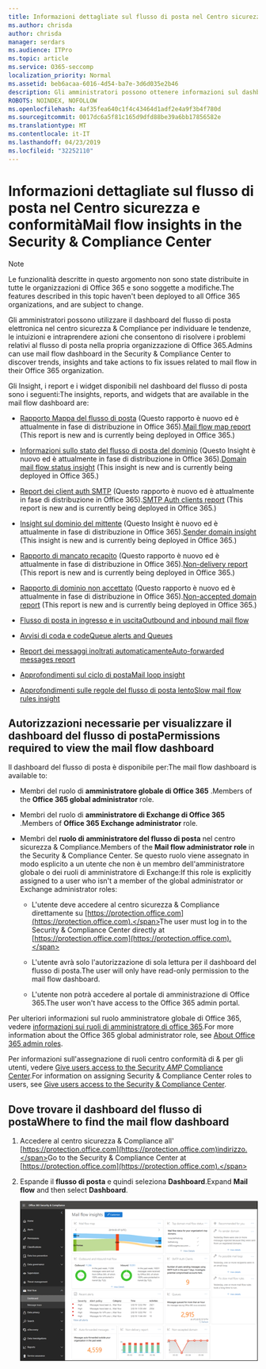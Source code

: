 ```yaml
---
title: Informazioni dettagliate sul flusso di posta nel Centro sicurezza e conformità
ms.author: chrisda
author: chrisda
manager: serdars
ms.audience: ITPro
ms.topic: article
ms.service: O365-seccomp
localization_priority: Normal
ms.assetid: beb6acaa-6016-4d54-ba7e-3d6d035e2b46
description: Gli amministratori possono ottenere informazioni sul dashboard del flusso di posta elettronica nel centro sicurezza & Compliance.
ROBOTS: NOINDEX, NOFOLLOW
ms.openlocfilehash: 4af35fea640c1f4c43464d1adf2e4a9f3b4f780d
ms.sourcegitcommit: 0017dc6a5f81c165d9dfd88be39a6bb17856582e
ms.translationtype: MT
ms.contentlocale: it-IT
ms.lasthandoff: 04/23/2019
ms.locfileid: "32252110"
---
```

# <a name="mail-flow-insights-in-the-security--compliance-center"></a><span data-ttu-id="bade3-103">Informazioni dettagliate sul flusso di posta nel Centro sicurezza e conformità</span><span class="sxs-lookup"><span data-stu-id="bade3-103">Mail flow insights in the Security & Compliance Center</span></span>

> [!NOTE]
> <span data-ttu-id="bade3-104">Le funzionalità descritte in questo argomento non sono state distribuite in tutte le organizzazioni di Office 365 e sono soggette a modifiche.</span><span class="sxs-lookup"><span data-stu-id="bade3-104">The features described in this topic haven't been deployed to all Office 365 organizations, and are subject to change.</span></span>

<span data-ttu-id="bade3-105">Gli amministratori possono utilizzare il dashboard del flusso di posta elettronica nel centro sicurezza & Compliance per individuare le tendenze, le intuizioni e intraprendere azioni che consentono di risolvere i problemi relativi al flusso di posta nella propria organizzazione di Office 365.</span><span class="sxs-lookup"><span data-stu-id="bade3-105">Admins can use mail flow dashboard in the Security & Compliance Center to discover trends, insights and take actions to fix issues related to mail flow in their Office 365 organization.</span></span>

<span data-ttu-id="bade3-106">Gli Insight, i report e i widget disponibili nel dashboard del flusso di posta sono i seguenti:</span><span class="sxs-lookup"><span data-stu-id="bade3-106">The insights, reports, and widgets that are available in the mail flow dashboard are:</span></span>

- <span data-ttu-id="bade3-107">[Rapporto Mappa del flusso di posta](mfi-mail-flow-map-report.md) (Questo rapporto è nuovo ed è attualmente in fase di distribuzione in Office 365).</span><span class="sxs-lookup"><span data-stu-id="bade3-107">[Mail flow map report](mfi-mail-flow-map-report.md) (This report is new and is currently being deployed in Office 365.)</span></span>

- <span data-ttu-id="bade3-108">[Informazioni sullo stato del flusso di posta del dominio](mfi-domain-mail-flow-status-insight.md) (Questo Insight è nuovo ed è attualmente in fase di distribuzione in Office 365).</span><span class="sxs-lookup"><span data-stu-id="bade3-108">[Domain mail flow status insight](mfi-domain-mail-flow-status-insight.md) (This insight is new and is currently being deployed in Office 365.)</span></span>

- <span data-ttu-id="bade3-109">[Report dei client auth SMTP](mfi-smtp-auth-clients-report.md) (Questo rapporto è nuovo ed è attualmente in fase di distribuzione in Office 365).</span><span class="sxs-lookup"><span data-stu-id="bade3-109">[SMTP Auth clients report](mfi-smtp-auth-clients-report.md) (This report is new and is currently being deployed in Office 365.)</span></span>

- <span data-ttu-id="bade3-110">[Insight sul dominio del mittente](mfi-sender-domain-insight.md) (Questo Insight è nuovo ed è attualmente in fase di distribuzione in Office 365).</span><span class="sxs-lookup"><span data-stu-id="bade3-110">[Sender domain insight](mfi-sender-domain-insight.md) (This insight is new and is currently being deployed in Office 365.)</span></span>

- <span data-ttu-id="bade3-111">[Rapporto di mancato recapito](mfi-non-delivery-report.md) (Questo rapporto è nuovo ed è attualmente in fase di distribuzione in Office 365).</span><span class="sxs-lookup"><span data-stu-id="bade3-111">[Non-delivery report](mfi-non-delivery-report.md) (This report is new and is currently being deployed in Office 365.)</span></span>

- <span data-ttu-id="bade3-112">[Rapporto di dominio non accettato](mfi-non-accepted-domain-report.md) (Questo rapporto è nuovo ed è attualmente in fase di distribuzione in Office 365).</span><span class="sxs-lookup"><span data-stu-id="bade3-112">[Non-accepted domain report](mfi-non-accepted-domain-report.md) (This report is new and is currently being deployed in Office 365.)</span></span>

- [<span data-ttu-id="bade3-113">Flusso di posta in ingresso e in uscita</span><span class="sxs-lookup"><span data-stu-id="bade3-113">Outbound and inbound mail flow</span></span>](mfi-outbound-and-inbound-mail-flow.md)

- [<span data-ttu-id="bade3-114">Avvisi di coda e code</span><span class="sxs-lookup"><span data-stu-id="bade3-114">Queue alerts and Queues</span></span>](mfi-queue-alerts-and-queues.md)

- [<span data-ttu-id="bade3-115">Report dei messaggi inoltrati automaticamente</span><span class="sxs-lookup"><span data-stu-id="bade3-115">Auto-forwarded messages report</span></span>](mfi-auto-forwarded-messages-report.md)

- [<span data-ttu-id="bade3-116">Approfondimenti sul ciclo di posta</span><span class="sxs-lookup"><span data-stu-id="bade3-116">Mail loop insight</span></span>](mfi-mail-loop-insight.md)

- [<span data-ttu-id="bade3-117">Approfondimenti sulle regole del flusso di posta lento</span><span class="sxs-lookup"><span data-stu-id="bade3-117">Slow mail flow rules insight</span></span>](mfi-slow-mail-flow-rules-insight.md)

## <a name="permissions-required-to-view-the-mail-flow-dashboard"></a><span data-ttu-id="bade3-118">Autorizzazioni necessarie per visualizzare il dashboard del flusso di posta</span><span class="sxs-lookup"><span data-stu-id="bade3-118">Permissions required to view the mail flow dashboard</span></span>

<span data-ttu-id="bade3-119">Il dashboard del flusso di posta è disponibile per:</span><span class="sxs-lookup"><span data-stu-id="bade3-119">The mail flow dashboard is available to:</span></span>

- <span data-ttu-id="bade3-120">Membri del ruolo di **amministratore globale di Office 365** .</span><span class="sxs-lookup"><span data-stu-id="bade3-120">Members of the **Office 365 global administrator** role.</span></span>

- <span data-ttu-id="bade3-121">Membri del ruolo di **amministratore di Exchange di Office 365** .</span><span class="sxs-lookup"><span data-stu-id="bade3-121">Members of **Office 365 Exchange administrator** role.</span></span>

- <span data-ttu-id="bade3-122">Membri del **ruolo di amministratore del flusso di posta** nel centro sicurezza & Compliance.</span><span class="sxs-lookup"><span data-stu-id="bade3-122">Members of the **Mail flow administrator role** in the Security & Compliance Center.</span></span> <span data-ttu-id="bade3-123">Se questo ruolo viene assegnato in modo esplicito a un utente che non è un membro dell'amministratore globale o dei ruoli di amministratore di Exchange:</span><span class="sxs-lookup"><span data-stu-id="bade3-123">If this role is explicitly assigned to a user who isn't a member of the global administrator or Exchange administrator roles:</span></span>

  - <span data-ttu-id="bade3-124">L'utente deve accedere al centro sicurezza & Compliance direttamente su [https://protection.office.com](https://protection.office.com).</span><span class="sxs-lookup"><span data-stu-id="bade3-124">The user must log in to the Security & Compliance Center directly at [https://protection.office.com](https://protection.office.com).</span></span>

  - <span data-ttu-id="bade3-125">L'utente avrà solo l'autorizzazione di sola lettura per il dashboard del flusso di posta.</span><span class="sxs-lookup"><span data-stu-id="bade3-125">The user will only have read-only permission to the mail flow dashboard.</span></span>

  - <span data-ttu-id="bade3-126">L'utente non potrà accedere al portale di amministrazione di Office 365.</span><span class="sxs-lookup"><span data-stu-id="bade3-126">The user won't have access to the Office 365 admin portal.</span></span>

<span data-ttu-id="bade3-127">Per ulteriori informazioni sul ruolo amministratore globale di Office 365, vedere [informazioni sui ruoli di amministratore di office 365](https://docs.microsoft.com/office365/admin/add-users/about-admin-roles).</span><span class="sxs-lookup"><span data-stu-id="bade3-127">For more information about the Office 365 global administrator role, see [About Office 365 admin roles](https://docs.microsoft.com/office365/admin/add-users/about-admin-roles).</span></span>

<span data-ttu-id="bade3-128">Per informazioni sull'assegnazione di ruoli centro conformità di & per gli utenti, vedere [Give users access to the Security _AMP_ Compliance Center](https://docs.microsoft.com/office365/securitycompliance/grant-access-to-the-security-and-compliance-center).</span><span class="sxs-lookup"><span data-stu-id="bade3-128">For information on assigning Security & Compliance Center roles to users, see [Give users access to the Security & Compliance Center](https://docs.microsoft.com/office365/securitycompliance/grant-access-to-the-security-and-compliance-center).</span></span>

## <a name="where-to-find-the-mail-flow-dashboard"></a><span data-ttu-id="bade3-129">Dove trovare il dashboard del flusso di posta</span><span class="sxs-lookup"><span data-stu-id="bade3-129">Where to find the mail flow dashboard</span></span>

1. <span data-ttu-id="bade3-130">Accedere al centro sicurezza & Compliance all' [https://protection.office.com](https://protection.office.com)indirizzo.</span><span class="sxs-lookup"><span data-stu-id="bade3-130">Go to the Security & Compliance Center at [https://protection.office.com](https://protection.office.com).</span></span>

2. <span data-ttu-id="bade3-131">Espande il **flusso di posta** e quindi seleziona **Dashboard**.</span><span class="sxs-lookup"><span data-stu-id="bade3-131">Expand **Mail flow** and then select **Dashboard**.</span></span>

   ![Dashboard del flusso di posta nel centro conformità & sicurezza di Office 365](media/mail-flow-dashboard-v2.png)
